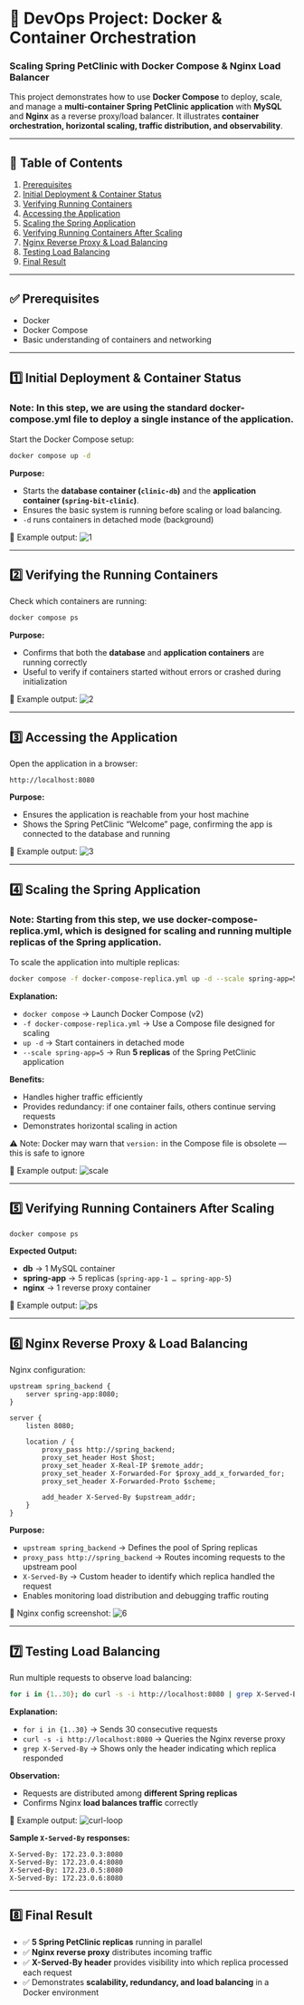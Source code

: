 
# 🐳 DevOps Project: Docker & Container Orchestration
### Scaling Spring PetClinic with Docker Compose & Nginx Load Balancer

This project demonstrates how to use **Docker Compose** to deploy, scale, and manage a **multi-container Spring PetClinic application** with **MySQL** and **Nginx** as a reverse proxy/load balancer. It illustrates **container orchestration, horizontal scaling, traffic distribution, and observability**.

---

## 📌 Table of Contents
1. [Prerequisites](#-prerequisites)
2. [Initial Deployment & Container Status](#1-initial-deployment--container-status)
3. [Verifying Running Containers](#2-verifying-running-containers)
4. [Accessing the Application](#3-accessing-the-application)
5. [Scaling the Spring Application](#4-scaling-the-spring-application)
6. [Verifying Running Containers After Scaling](#5-verifying-running-containers-after-scaling)
7. [Nginx Reverse Proxy & Load Balancing](#6-nginx-reverse-proxy--load-balancing)
8. [Testing Load Balancing](#7-testing-load-balancing)
9. [Final Result](#8-final-result)

---

## ✅ Prerequisites
- Docker  
- Docker Compose  
- Basic understanding of containers and networking  

---

## 1️⃣ Initial Deployment & Container Status

### Note: In this step, we are using the standard docker-compose.yml file to deploy a single instance of the application.
Start the Docker Compose setup:

```bash
docker compose up -d
````

**Purpose:**

* Starts the **database container (`clinic-db`)** and the **application container (`spring-bit-clinic`)**.
* Ensures the basic system is running before scaling or load balancing.
* `-d` runs containers in detached mode (background)

📸 Example output:
![1](1.png)

---

## 2️⃣ Verifying the Running Containers

Check which containers are running:

```bash
docker compose ps
```

**Purpose:**

* Confirms that both the **database** and **application containers** are running correctly
* Useful to verify if containers started without errors or crashed during initialization

📸 Example output:
![2](2.png)

---

## 3️⃣ Accessing the Application

Open the application in a browser:

```
http://localhost:8080
```

**Purpose:**

* Ensures the application is reachable from your host machine
* Shows the Spring PetClinic “Welcome” page, confirming the app is connected to the database and running

📸 Example output:
![3](3.png)

---

## 4️⃣ Scaling the Spring Application

### Note: Starting from this step, we use docker-compose-replica.yml, which is designed for scaling and running multiple replicas of the Spring application.

To scale the application into multiple replicas:

```bash
docker compose -f docker-compose-replica.yml up -d --scale spring-app=5
```

**Explanation:**

* `docker compose` → Launch Docker Compose (v2)
* `-f docker-compose-replica.yml` → Use a Compose file designed for scaling
* `up -d` → Start containers in detached mode
* `--scale spring-app=5` → Run **5 replicas** of the Spring PetClinic application

**Benefits:**

* Handles higher traffic efficiently
* Provides redundancy: if one container fails, others continue serving requests
* Demonstrates horizontal scaling in action

⚠️ Note: Docker may warn that `version:` in the Compose file is obsolete — this is safe to ignore

📸 Example output:
![scale](scale.png)

---

## 5️⃣ Verifying Running Containers After Scaling

```bash
docker compose ps
```

**Expected Output:**

* **db** → 1 MySQL container
* **spring-app** → 5 replicas (`spring-app-1 … spring-app-5`)
* **nginx** → 1 reverse proxy container

📸 Example output:
![ps](ps.png)

---

## 6️⃣ Nginx Reverse Proxy & Load Balancing

Nginx configuration:

```nginx
upstream spring_backend {
    server spring-app:8080;
}

server {
    listen 8080;

    location / {
        proxy_pass http://spring_backend;
        proxy_set_header Host $host;
        proxy_set_header X-Real-IP $remote_addr;
        proxy_set_header X-Forwarded-For $proxy_add_x_forwarded_for;
        proxy_set_header X-Forwarded-Proto $scheme;

        add_header X-Served-By $upstream_addr;
    }
}
```

**Purpose:**

* `upstream spring_backend` → Defines the pool of Spring replicas
* `proxy_pass http://spring_backend` → Routes incoming requests to the upstream pool
* `X-Served-By` → Custom header to identify which replica handled the request
* Enables monitoring load distribution and debugging traffic routing

📸 Nginx config screenshot:
![6](6.png)

---

## 7️⃣ Testing Load Balancing

Run multiple requests to observe load balancing:

```bash
for i in {1..30}; do curl -s -i http://localhost:8080 | grep X-Served-By; done
```

**Explanation:**

* `for i in {1..30}` → Sends 30 consecutive requests
* `curl -s -i http://localhost:8080` → Queries the Nginx reverse proxy
* `grep X-Served-By` → Shows only the header indicating which replica responded

**Observation:**

* Requests are distributed among **different Spring replicas**
* Confirms Nginx **load balances traffic** correctly

📸 Example output:
![curl-loop](for.png)

**Sample `X-Served-By` responses:**

```
X-Served-By: 172.23.0.3:8080
X-Served-By: 172.23.0.4:8080
X-Served-By: 172.23.0.5:8080
X-Served-By: 172.23.0.6:8080
```

---

## 8️⃣ Final Result

* ✅ **5 Spring PetClinic replicas** running in parallel
* ✅ **Nginx reverse proxy** distributes incoming traffic
* ✅ **X-Served-By header** provides visibility into which replica processed each request
* ✅ Demonstrates **scalability, redundancy, and load balancing** in a Docker environment
